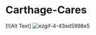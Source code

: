 # Carthage-Cares
[![Alt Text]
![ezgif-4-43ed5998e5](https://github.com/DecipheReact/Carthage-Cares/assets/63017556/85cdcb58-950b-4137-8682-99b347e3ce1b)
